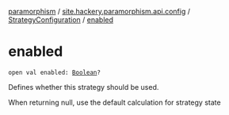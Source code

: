 [paramorphism](../../index.md) / [site.hackery.paramorphism.api.config](../index.md) / [StrategyConfiguration](index.md) / [enabled](./enabled.md)

# enabled

`open val enabled: `[`Boolean`](https://kotlinlang.org/api/latest/jvm/stdlib/kotlin/-boolean/index.html)`?`

Defines whether this strategy should be used.

When returning null, use the default calculation for strategy state

